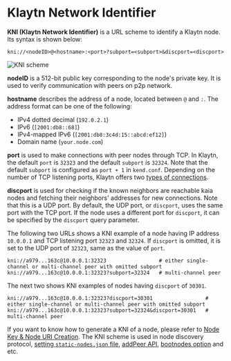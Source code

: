 # Klaytn Network Identifier

**KNI (Klaytn Network Identifier)** is a URL scheme to identify a Klaytn node. Its syntax is shown below:

```
kni://<nodeID>@<hostname>:<port>?subport=<subport>&discport=<discport>
```

![KNI scheme](/img/learn/kni_scheme.png)

**nodeID** is a 512-bit public key corresponding to the node's private key. It is used to verify communication with peers on p2p network.

**hostname** describes the address of a node, located between `@` and `:`. The address format can be one of the following:

- IPv4 dotted decimal (`192.0.2.1`)
- IPv6 (`[2001:db8::68]`)
- IPv4-mapped IPv6 (`[2001:db8:3c4d:15::abcd:ef12]`)
- Domain name (`your.node.com`)

**port** is used to make connections with peer nodes through TCP. In Klaytn, the default `port` is `32323` and the default `subport` is `32324`. Note that the default `subport` is configured as `port + 1` in `kend.conf`. Depending on the number of TCP listening ports, Klaytn offers two [types of connections](./multiport.md).

**discport** is used for checking if the known neighbors are reachable kaia nodes and fetching their neighbors' addresses for new connections. Note that this is a UDP port.
By default, the UDP port, or `discport`, uses the same port with the TCP port.
If the node uses a different port for `discport`, it can be specified by the `discport` query parameter.

The following two URLs shows a KNI example of a node having IP address `10.0.0.1` and TCP listening port `32323` and `32324`.
If `discport` is omitted, it is set to the UDP port of `32323`, same as the value of `port`.

```
kni://a979...163c@10.0.0.1:32323                 # either single-channel or multi-channel peer with omitted subport
kni://a979...163c@10.0.0.1:32323?subport=32324   # multi-channel peer
```

The next two shows KNI examples of nodes having `discport` of `30301`.

```
kni://a979...163c@10.0.0.1:32323?discport=30301                 # either single-channel or multi-channel peer with omitted subport
kni://a979...163c@10.0.0.1:32323?subport=32324&discport=30301   # multi-channel peer
```

If you want to know how to generate a KNI of a node, please refer to [Node Key & Node URI Creation](../nodes/core-cell/install/before-you-install.md#node-key-node-uri-creation).
The KNI scheme is used in node discovery protocol, [setting `static-nodes.json` file](../nodes/core-cell/install/install-proxy-nodes.md#install-static-nodes-json), [addPeer API](../references/json-rpc/admin/add-peer), [bootnodes option](../misc/operation/configuration.md#properties) and etc.
